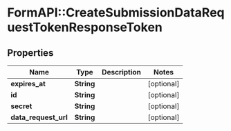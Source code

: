 # FormAPI::CreateSubmissionDataRequestTokenResponseToken

## Properties
Name | Type | Description | Notes
------------ | ------------- | ------------- | -------------
**expires_at** | **String** |  | [optional] 
**id** | **String** |  | [optional] 
**secret** | **String** |  | [optional] 
**data_request_url** | **String** |  | [optional] 



